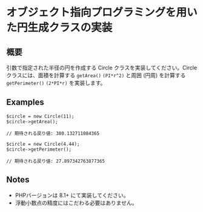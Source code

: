 # オブジェクト指向プログラミングを用いた円生成クラスの実装

## 概要
引数で指定された半径の円を作成する Circle クラスを実装してください。Circle クラスには、面積を計算する `getArea()` `(PI*r^2)` と周囲 (円周) を計算する `getPerimeter()` `(2*PI*r)` を実装します。

## Examples
```
$circle = new Circle(11);
$circle->getArea();

// 期待される戻り値: 380.132711084365

$circle = new Circle(4.44);
$circle->getPerimeter();

// 期待される戻り値: 27.897342763877365
```

## Notes
* PHPバージョンは 8.1+ にて実装してください。
* 浮動小数点の精度にはこだわる必要はありません。
